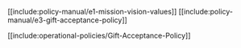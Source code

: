 [[include:policy-manual/e1-mission-vision-values]]
[[include:policy-manual/e3-gift-acceptance-policy]]

[//]: nest_next_##
[[include:operational-policies/Gift-Acceptance-Policy]]

[//]: clear_top_level
